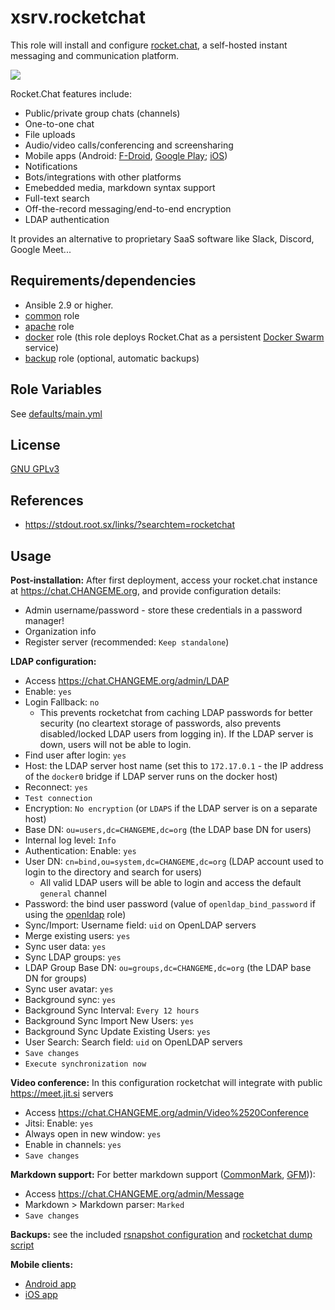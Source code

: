 # xsrv.rocketchat

This role will install and configure [rocket.chat](https://rocket.chat), a self-hosted instant messaging and communication platform. 

[![](https://rocket.chat/wp-content/uploads/2020/07/devices-screens-768x433.png.webp)](https://rocket.chat)

Rocket.Chat features include:
- Public/private group chats (channels)
- One-to-one chat
- File uploads
- Audio/video calls/conferencing and screensharing
- Mobile apps (Android: [F-Droid](https://f-droid.org/en/packages/chat.rocket.android/), [Google Play](https://play.google.com/store/apps/details?id=chat.rocket.android); [iOS](https://apps.apple.com/us/app/rocket-chat/id1148741252))
- Notifications
- Bots/integrations with other platforms
- Emebedded media, markdown syntax support
- Full-text search
- Off-the-record messaging/end-to-end encryption
- LDAP authentication

It provides an alternative to proprietary SaaS software like Slack, Discord, Google Meet...

## Requirements/dependencies

- Ansible 2.9 or higher.
- [common](../common) role
- [apache](../apache) role
- [docker](../docker) role (this role deploys Rocket.Chat as a persistent [Docker Swarm](https://docs.docker.com/engine/swarm/) service)
- [backup](../backup) role (optional, automatic backups)


## Role Variables

See [defaults/main.yml](defaults/main.yml)


## License

[GNU GPLv3](../../LICENSE)


## References

- https://stdout.root.sx/links/?searchtem=rocketchat


## Usage

**Post-installation:** After first deployment, access your rocket.chat instance at https://chat.CHANGEME.org, and provide configuration details:
- Admin username/password - store these credentials in a password manager!
- Organization info
- Register server (recommended: `Keep standalone`)

**LDAP configuration:**
- Access https://chat.CHANGEME.org/admin/LDAP
- Enable: `yes`
- Login Fallback: `no`
  - This prevents rocketchat from caching LDAP passwords for better security (no cleartext storage of passwords, also prevents disabled/locked LDAP users from logging in). If the LDAP server is down, users will not be able to login. 
- Find user after login: `yes`
- Host: the LDAP server host name (set this to `172.17.0.1` - the IP address of the `docker0` bridge if LDAP server runs on the docker host)
- Reconnect: `yes`
- `Test connection`
- Encryption: `No encryption` (or `LDAPS` if the LDAP server is on a separate host)
- Base DN: `ou=users,dc=CHANGEME,dc=org` (the LDAP base DN for users)
- Internal log level: `Info`
- Authentication: Enable: `yes`
- User DN: `cn=bind,ou=system,dc=CHANGEME,dc=org` (LDAP account used to login to the directory and search for users)
  - All valid LDAP users will be able to login and access the default `general` channel
- Password: the bind user password (value of `openldap_bind_password` if using the [openldap](../openldap) role)
- Sync/Import: Username field: `uid` on OpenLDAP servers
- Merge existing users: `yes`
- Sync user data: `yes`
- Sync LDAP groups: `yes`
- LDAP Group Base DN: `ou=groups,dc=CHANGEME,dc=org` (the LDAP base DN for groups)
- Sync user avatar: `yes`
- Background sync: `yes`
- Background Sync Interval: `Every 12 hours`
- Background Sync Import New Users: `yes`
- Background Sync Update Existing Users: `yes`
- User Search: Search field: `uid` on OpenLDAP servers
- `Save changes`
- `Execute synchronization now`

**Video conference:** In this configuration rocketchat will integrate with public https://meet.jit.si servers
- Access https://chat.CHANGEME.org/admin/Video%2520Conference
- Jitsi: Enable: `yes`
- Always open in new window: `yes`
- Enable in channels: `yes`
- `Save changes`


**Markdown support:** For better markdown support ([CommonMark](https://spec.commonmark.org/0.29/), [GFM](https://github.github.com/gfm/))):
- Access https://chat.CHANGEME.org/admin/Message
- Markdown > Markdown parser: `Marked`
- `Save changes`

**Backups:** see the included [rsnapshot configuration](templates/etc_rsnasphot.d_rocketchat.conf.j2) and [rocketchat dump script](templates/_user_local_bin_rocketchat-dump.sh.j2)

**Mobile clients:**
- [Android app](https://f-droid.org/en/packages/chat.rocket.android/)
- [iOS app](https://apps.apple.com/us/app/rocket-chat/id1148741252)

